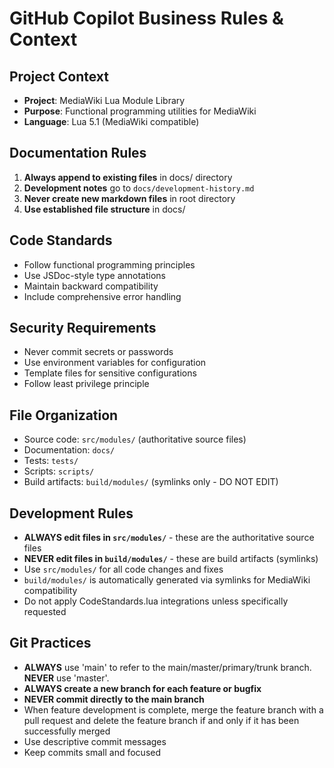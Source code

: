 # GitHub Copilot Business Rules & Context

## Project Context
- **Project**: MediaWiki Lua Module Library
- **Purpose**: Functional programming utilities for MediaWiki
- **Language**: Lua 5.1 (MediaWiki compatible)

## Documentation Rules
1. **Always append to existing files** in docs/ directory
2. **Development notes** go to `docs/development-history.md`
3. **Never create new markdown files** in root directory
4. **Use established file structure** in docs/

## Code Standards
- Follow functional programming principles
- Use JSDoc-style type annotations
- Maintain backward compatibility
- Include comprehensive error handling

## Security Requirements
- Never commit secrets or passwords
- Use environment variables for configuration
- Template files for sensitive configurations
- Follow least privilege principle

## File Organization
- Source code: `src/modules/` (authoritative source files)
- Documentation: `docs/`
- Tests: `tests/`
- Scripts: `scripts/`
- Build artifacts: `build/modules/` (symlinks only - DO NOT EDIT)

## Development Rules
- **ALWAYS edit files in `src/modules/`** - these are the authoritative source files
- **NEVER edit files in `build/modules/`** - these are build artifacts (symlinks)
- Use `src/modules/` for all code changes and fixes
- `build/modules/` is automatically generated via symlinks for MediaWiki compatibility
- Do not apply CodeStandards.lua integrations unless specifically requested 

## Git Practices
- **ALWAYS** use 'main' to refer to the main/master/primary/trunk branch. **NEVER** use 'master'.
- **ALWAYS create a new branch for each feature or bugfix**
- **NEVER commit directly to the main branch**
- When feature development is complete, merge the feature branch with a pull request and delete the feature branch if and only if it has been successfully merged
- Use descriptive commit messages
- Keep commits small and focused